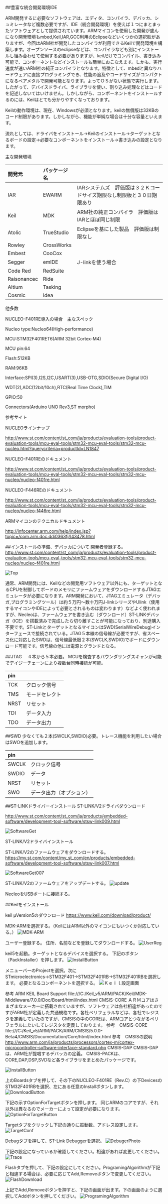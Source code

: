 ##豊富な統合開発環境IDE

ARM開発するに必要なソフトウェアは、エディタ、コンパイラ、デバッカ、シュミレータなど複数必要ですが、IDE（統合開発環境）を使えば１つにまとまったソフトウェアとして提供されています。ARMマイコンを使用した開発が盛んになり開発環境もmbed,Keil,IAR,GCC利用のEclipseなどいくつかの選択肢がありますが、今回はARM社が開発したコンパイラが利用できるKeilで開発環境を構築します。オープンソースのeclipseなどは、コンパイラなども別にインストールし組み合わせて使用する必要がありますが、keilだけでコンパイル、書き込み可能で、コンポーネントなどインストールも簡単におこなえます。しかも、実行速度が速いARM社の純正コンパイラとなります。特徴として、mbedと異なりハードウェアに直接プログラミングでき、性能の追及やコードサイズがコンパクトになるベアメタルで開発可能となります。よってＯＳがない状態で実行します。したがって、デバイスドライバ、ライブラリを使い、割り込み処理などはコードを記述しないてはいけません。しかしながら、コンポーネントをインストールするのには、Keilはとても分かりやすくなっております。

Keilの動作環境は、現在、Windowsが必須となります。keilの無償版は32KBのコード制限があります。しかしながら、機能が単純な場合は十分な容量といえます。

流れとしては、ドライバをインストール→Keilのインストール→ターゲットとなるボードの設定→必要なコンポーネントをインストール→書き込みの設定となります。

主な開発環境

| 開発元 | パッケージ名 | |
|:--|:--|:--|
| IAR | EWARM |IARシステムズ　評価版は３２Ｋコードサイズ期限なし制限版と３０日期限あり|
| Keil | MDK |ARM社の純正コンパイラ　評価版はIARとほぼ同じ制限|
| Atolic | TrueStudio |Eclipseを基にした製品　評価版は制限なし|
| Rowley | CrossWorks ||
| Embest | CooCox ||
| Segger | emIDE |J-linkを使う場合|
| Code Red | RedSuite ||
| Raisonancec | Ride ||
| Altium | Tasking ||
| Cosmic | Idea ||

他多数


NUCLEO-F401RE導入の場合　主なスペック

Nucleo type:Nucleo64(High-performance)

MCU:STM32F401RET6(ARM 32bit Cortex-M4)

MCU pin:64

Flash:512KB

RAM:96KB

Interface:SPI(3),I2S,I2C,USART(3),USB-OTG,SDIO(Secure Digital I/O)

WDT(2),ADC(12bit/10ch),RTC(Real Time Clock),TIM

GPIO:50

Connectors(Arduino UNO Rev3,ST morpho)

参考サイト

NUCLEOラインナップ

http://www.st.com/content/st_com/ja/products/evaluation-tools/product-evaluation-tools/mcu-eval-tools/stm32-mcu-eval-tools/stm32-mcu-nucleo.html?querycriteria=productId=LN1847

NUCLEO-F401REのドキュメント

http://www.st.com/content/st_com/ja/products/evaluation-tools/product-evaluation-tools/mcu-eval-tools/stm32-mcu-eval-tools/stm32-mcu-nucleo/nucleo-f401re.html

NUCLEO-F446REのドキュメント

http://www.st.com/content/st_com/ja/products/evaluation-tools/product-evaluation-tools/mcu-eval-tools/stm32-mcu-eval-tools/stm32-mcu-nucleo/nucleo-f446re.html

ARMマイコンのテクニカルドキュメント

http://infocenter.arm.com/help/index.jsp?topic=/com.arm.doc.ddi0363fj/I43478.html

##インストールの準備、デバッカについて
開発者登録する。
http://www.st.com/content/st_com/ja/products/evaluation-tools/product-evaluation-tools/mcu-eval-tools/stm32-mcu-eval-tools/stm32-mcu-nucleo/nucleo-f401re.html

![Top](../img/F401Top.png)


通常、ARM開発には、Keilなどの開発用ソフトウェア以外にも、ターゲットとなるCPUを制御してボードのメモリにファームウェアをダウンロードするJTAGエミュレータが必要になります。ARM開発において、JTAGエミュレータ（デバッガ,プログラミングツール）は約５万円～数十万円J-linkシリーズやUlink（使用するマイコンやIDEによって必要とされるものは変わります）などよく使われますが、Necleoは、ファームウェアを書き込む（ダウンロード）ST-LINKデバッガ（ICE）を搭載済みで完成したら切り離すことが可能になっており、別途購入不要です。ST-LinkとターゲットとなるマイコンはSWD(SerialWireDebug)インターフェースで接続されている。JTAG５本線の信号線が必要ですが、省スペース化に対応したSWDは、信号線最低限２本(SWCLK,SWDIO)でボードにダウンロード可能です。信号線の他には電源とグランドとなる。

##JTAG　
４本から５本必要。
MCUを検査するバウンダリングスキャンが可能でデイジーチェーンにより複数台同時接続が可能。

| pin |  |
|:--|:--|
| TCK | クロック信号 |
| TMS | モードセレクト |
| NRST | リセット |
| TDI | データ入力 |
| TDO | データ出力 |

##SWD
少なくても２本(SWCLK,SWDIO)必要。トレース機能を利用したい場合はSWOを追加します。

| pin |  |
|:--|:--|
| SWCLK | クロック信号 |
| SWDIO | データ |
| NRST | リセット |
| SWO | データ出力（オプション） |

##ST-LINKドライバーインストール
ST-LINK/V2ドライバダウンロード

http://www.st.com/content/st_com/ja/products/embedded-software/development-tool-software/stsw-link009.html

![SoftwareGet](../img/SoftwareGet009.png)

ST-LINK/V2ドライバインストール

ST-LINK/V2のファームウェアをダウンロードする。
https://my.st.com/content/my_st_com/en/products/embedded-software/development-tool-software/stsw-link007.html


![SoftwareGet007](../img/GETSoftware.png)


ST-LINK/V2のファームウェアをアップデートする。
![update](../img/update.png)

NecleoをUSBポートに接続する。

##Keilをインストール

keil μVersion5のダウンロード
https://www.keil.com/download/product/

MDK-ARMを選択する。（KeilにはARM以外のマイコンにもいつくか対応している。）
![MDK-ARM](../img/MDK-ARM.png)

ユーザー登録する。 住所、名前などを登録してダウンロードする。
![UserReg](../img/userTmp.png)

keil5を起動。ターゲットとなるデバイスを選択する。
下記のボタン（PackInstaller）を押します。
![InstallButton](../img/BoradPackInstall.jpg)

メニューバーのProjectを選択。次にSTmicroelectronics→STM32F401→STM32F401RB→STM32F401RBを選択します。
必要となるコンポーネントを選択する。
![Ｋｅｉｌ設定画面](../img/Keil_Soc_Select.jpg)

参考 ARM KEIL Board Support
file:///C:/Keil_v5/ARM/PACK/Keil/MDK-Middleware/7.0.0/Doc/Board/html/index.html
CMSIS-CORE
ＡＲＭコアはさまざまなメーカーに搭載されていますが、ソフトウェアは各社相違があったのですがARM社が定義した共通規格です。各社ペリフェラルなどは、各社でレジスタを定義していたのですが、CMSISの中のCOREは、ARMコアとつながるペリフェラルにたいしてレジスタを定義しております。
参考　CMSIS-CORE
file:///C:/Keil_v5/ARM/PACK/ARM/CMSIS/5.0.0-Beta4/CMSIS/Documentation/Core/html/index.html
参考　CMSISの説明
http://www.arm.com/ja/products/processors/cortex-m/cortex-microcontroller-software-interface-standard.php
CMSIS-DAP
CMSIS-DAPは、ARM社が提唱するデバッカの定義。
CMSIS-PACKは、CORE,DAP,DSP,SVDなど各ライブラリをまとめたパッケージです。

![InstallButton](../img/ManegerInstallButton.png)

上のBoardsタブを押して、その下のNUCLEO-F401RE（Rev.C）の下DevicesのSTM32F401RBを選択、左にある任意のInstallボタンします。
![DownloadButton](../img/BoardDownload.jpg)

下記の示すOptionForTargetボタンを押します。
同じARMのコアですが、それ以外は異なるのでメーカーによって設定が必要になります。
![OptionForTargetButton](../img/OptionForTarget.png)


Targetタブをクリックし下記の通りに振動数、アドレス設定します。
![TargetConf](../img/TargetPhoto.png)


Debugタブを押して、ST-Link Debuggerを選択。
![DebugerPhoto](../img/DebugerPhoto.png)


下記の設定になっているか確認してください。相違があれば変更してください。
![Trace](../img/Trace.png)


Flashタブを押して、下記の設定にしてください。ProgramingAlgorithmが下記と相違する場合は、必要に応じてAdd,Removeボタンで変更してください。
![FlashDownload](../img/FlashDownload.png)


上記でAdd,Removeボタンを押すと、下記の画面が出ます。下の画面のように選択してAddボタンを押してください。
![ProgramingAlgorithm](../img/ProgramingAlgorithm.png)
